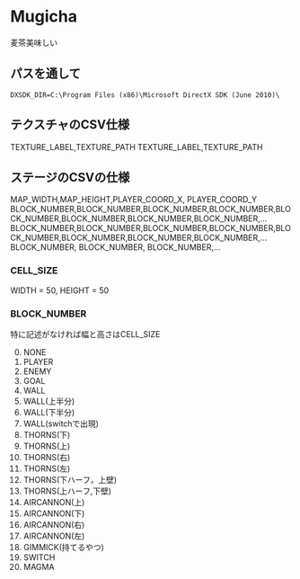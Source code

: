 # Mugicha
麦茶美味しい

## パスを通して
`DXSDK_DIR=C:\Program Files (x86)\Microsoft DirectX SDK (June 2010)\`

## テクスチャのCSV仕様

TEXTURE_LABEL,TEXTURE_PATH
TEXTURE_LABEL,TEXTURE_PATH

## ステージのCSVの仕様

MAP_WIDTH,MAP_HEIGHT,PLAYER_COORD_X, PLAYER_COORD_Y
BLOCK_NUMBER,BLOCK_NUMBER,BLOCK_NUMBER,BLOCK_NUMBER,BLOCK_NUMBER,BLOCK_NUMBER,BLOCK_NUMBER,BLOCK_NUMBER,...
BLOCK_NUMBER,BLOCK_NUMBER,BLOCK_NUMBER,BLOCK_NUMBER,BLOCK_NUMBER,BLOCK_NUMBER,BLOCK_NUMBER,BLOCK_NUMBER,...
BLOCK_NUMBER,
BLOCK_NUMBER,
BLOCK_NUMBER,...

### CELL_SIZE

WIDTH = 50, HEIGHT = 50

### BLOCK_NUMBER

特に記述がなければ幅と高さはCELL_SIZE

0. NONE
1. PLAYER
2. ENEMY
3. GOAL
4. WALL
5. WALL(上半分)
6. WALL(下半分)
7. WALL(switchで出現)
11. THORNS(下)
12. THORNS(上)
13. THORNS(右)
14. THORNS(左)
15. THORNS(下ハーフ，上壁)
16. THORNS(上ハーフ,下壁)
21. AIRCANNON(上)
22. AIRCANNON(下)
23. AIRCANNON(右)
24. AIRCANNON(左)
31. GIMMICK(持てるやつ)
32. SWITCH
33. MAGMA